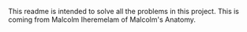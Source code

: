 This readme is intended to solve all the problems in this project. This is coming from Malcolm Iheremelam of Malcolm's Anatomy.
